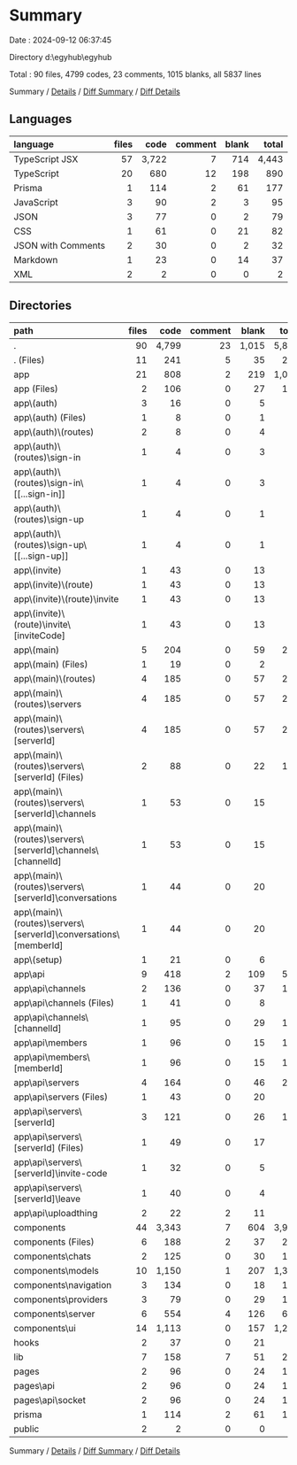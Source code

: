 # Summary

Date : 2024-09-12 06:37:45

Directory d:\\egyhub\\egyhub

Total : 90 files,  4799 codes, 23 comments, 1015 blanks, all 5837 lines

Summary / [Details](details.md) / [Diff Summary](diff.md) / [Diff Details](diff-details.md)

## Languages
| language | files | code | comment | blank | total |
| :--- | ---: | ---: | ---: | ---: | ---: |
| TypeScript JSX | 57 | 3,722 | 7 | 714 | 4,443 |
| TypeScript | 20 | 680 | 12 | 198 | 890 |
| Prisma | 1 | 114 | 2 | 61 | 177 |
| JavaScript | 3 | 90 | 2 | 3 | 95 |
| JSON | 3 | 77 | 0 | 2 | 79 |
| CSS | 1 | 61 | 0 | 21 | 82 |
| JSON with Comments | 2 | 30 | 0 | 2 | 32 |
| Markdown | 1 | 23 | 0 | 14 | 37 |
| XML | 2 | 2 | 0 | 0 | 2 |

## Directories
| path | files | code | comment | blank | total |
| :--- | ---: | ---: | ---: | ---: | ---: |
| . | 90 | 4,799 | 23 | 1,015 | 5,837 |
| . (Files) | 11 | 241 | 5 | 35 | 281 |
| app | 21 | 808 | 2 | 219 | 1,029 |
| app (Files) | 2 | 106 | 0 | 27 | 133 |
| app\\(auth) | 3 | 16 | 0 | 5 | 21 |
| app\\(auth) (Files) | 1 | 8 | 0 | 1 | 9 |
| app\\(auth)\\(routes) | 2 | 8 | 0 | 4 | 12 |
| app\\(auth)\\(routes)\\sign-in | 1 | 4 | 0 | 3 | 7 |
| app\\(auth)\\(routes)\\sign-in\\[[...sign-in]] | 1 | 4 | 0 | 3 | 7 |
| app\\(auth)\\(routes)\\sign-up | 1 | 4 | 0 | 1 | 5 |
| app\\(auth)\\(routes)\\sign-up\\[[...sign-up]] | 1 | 4 | 0 | 1 | 5 |
| app\\(invite) | 1 | 43 | 0 | 13 | 56 |
| app\\(invite)\\(route) | 1 | 43 | 0 | 13 | 56 |
| app\\(invite)\\(route)\\invite | 1 | 43 | 0 | 13 | 56 |
| app\\(invite)\\(route)\\invite\\[inviteCode] | 1 | 43 | 0 | 13 | 56 |
| app\\(main) | 5 | 204 | 0 | 59 | 263 |
| app\\(main) (Files) | 1 | 19 | 0 | 2 | 21 |
| app\\(main)\\(routes) | 4 | 185 | 0 | 57 | 242 |
| app\\(main)\\(routes)\\servers | 4 | 185 | 0 | 57 | 242 |
| app\\(main)\\(routes)\\servers\\[serverId] | 4 | 185 | 0 | 57 | 242 |
| app\\(main)\\(routes)\\servers\\[serverId] (Files) | 2 | 88 | 0 | 22 | 110 |
| app\\(main)\\(routes)\\servers\\[serverId]\\channels | 1 | 53 | 0 | 15 | 68 |
| app\\(main)\\(routes)\\servers\\[serverId]\\channels\\[channelId] | 1 | 53 | 0 | 15 | 68 |
| app\\(main)\\(routes)\\servers\\[serverId]\\conversations | 1 | 44 | 0 | 20 | 64 |
| app\\(main)\\(routes)\\servers\\[serverId]\\conversations\\[memberId] | 1 | 44 | 0 | 20 | 64 |
| app\\(setup) | 1 | 21 | 0 | 6 | 27 |
| app\\api | 9 | 418 | 2 | 109 | 529 |
| app\\api\\channels | 2 | 136 | 0 | 37 | 173 |
| app\\api\\channels (Files) | 1 | 41 | 0 | 8 | 49 |
| app\\api\\channels\\[channelId] | 1 | 95 | 0 | 29 | 124 |
| app\\api\\members | 1 | 96 | 0 | 15 | 111 |
| app\\api\\members\\[memberId] | 1 | 96 | 0 | 15 | 111 |
| app\\api\\servers | 4 | 164 | 0 | 46 | 210 |
| app\\api\\servers (Files) | 1 | 43 | 0 | 20 | 63 |
| app\\api\\servers\\[serverId] | 3 | 121 | 0 | 26 | 147 |
| app\\api\\servers\\[serverId] (Files) | 1 | 49 | 0 | 17 | 66 |
| app\\api\\servers\\[serverId]\\invite-code | 1 | 32 | 0 | 5 | 37 |
| app\\api\\servers\\[serverId]\\leave | 1 | 40 | 0 | 4 | 44 |
| app\\api\\uploadthing | 2 | 22 | 2 | 11 | 35 |
| components | 44 | 3,343 | 7 | 604 | 3,954 |
| components (Files) | 6 | 188 | 2 | 37 | 227 |
| components\\chats | 2 | 125 | 0 | 30 | 155 |
| components\\models | 10 | 1,150 | 1 | 207 | 1,358 |
| components\\navigation | 3 | 134 | 0 | 18 | 152 |
| components\\providers | 3 | 79 | 0 | 29 | 108 |
| components\\server | 6 | 554 | 4 | 126 | 684 |
| components\\ui | 14 | 1,113 | 0 | 157 | 1,270 |
| hooks | 2 | 37 | 0 | 21 | 58 |
| lib | 7 | 158 | 7 | 51 | 216 |
| pages | 2 | 96 | 0 | 24 | 120 |
| pages\\api | 2 | 96 | 0 | 24 | 120 |
| pages\\api\\socket | 2 | 96 | 0 | 24 | 120 |
| prisma | 1 | 114 | 2 | 61 | 177 |
| public | 2 | 2 | 0 | 0 | 2 |

Summary / [Details](details.md) / [Diff Summary](diff.md) / [Diff Details](diff-details.md)
